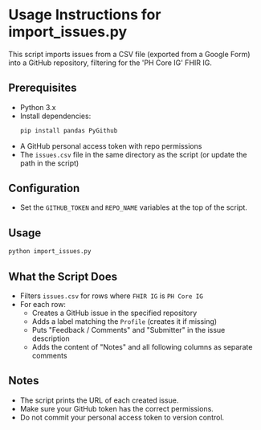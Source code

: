 # Usage Instructions for import_issues.py

This script imports issues from a CSV file (exported from a Google Form) into a GitHub repository, filtering for the 'PH Core IG' FHIR IG.

## Prerequisites
- Python 3.x
- Install dependencies:
  ```sh
  pip install pandas PyGithub
  ```
- A GitHub personal access token with repo permissions
- The `issues.csv` file in the same directory as the script (or update the path in the script)

## Configuration
- Set the `GITHUB_TOKEN` and `REPO_NAME` variables at the top of the script.

## Usage
```sh
python import_issues.py
```

## What the Script Does
- Filters `issues.csv` for rows where `FHIR IG` is `PH Core IG`
- For each row:
  - Creates a GitHub issue in the specified repository
  - Adds a label matching the `Profile` (creates it if missing)
  - Puts "Feedback / Comments" and "Submitter" in the issue description
  - Adds the content of "Notes" and all following columns as separate comments

## Notes
- The script prints the URL of each created issue.
- Make sure your GitHub token has the correct permissions.
- Do not commit your personal access token to version control.
